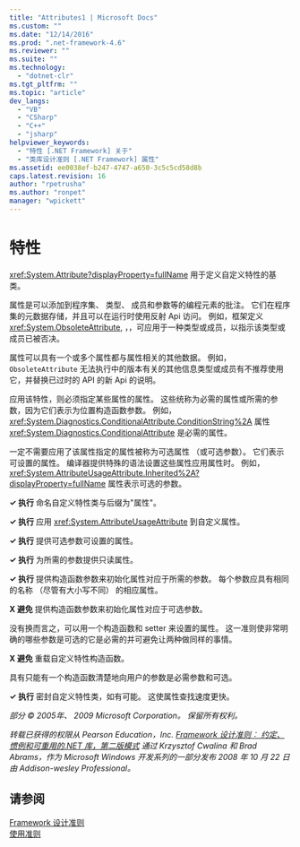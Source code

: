 ```yaml
---
title: "Attributes1 | Microsoft Docs"
ms.custom: ""
ms.date: "12/14/2016"
ms.prod: ".net-framework-4.6"
ms.reviewer: ""
ms.suite: ""
ms.technology: 
  - "dotnet-clr"
ms.tgt_pltfrm: ""
ms.topic: "article"
dev_langs: 
  - "VB"
  - "CSharp"
  - "C++"
  - "jsharp"
helpviewer_keywords: 
  - "特性 [.NET Framework] 关于"
  - "类库设计准则 [.NET Framework] 属性"
ms.assetid: ee0038ef-b247-4747-a650-3c5c5cd58d8b
caps.latest.revision: 16
author: "rpetrusha"
ms.author: "ronpet"
manager: "wpickett"
---
```

# 特性
<xref:System.Attribute?displayProperty=fullName> 用于定义自定义特性的基类。  
  
 属性是可以添加到程序集、 类型、 成员和参数等的编程元素的批注。 它们在程序集的元数据存储，并且可以在运行时使用反射 Api 访问。 例如，框架定义 <xref:System.ObsoleteAttribute>, ，，可应用于一种类型或成员，以指示该类型或成员已被否决。  
  
 属性可以具有一个或多个属性都与属性相关的其他数据。 例如， `ObsoleteAttribute` 无法执行中的版本有关的其他信息类型或成员有不推荐使用它，并替换已过时的 API 的新 Api 的说明。  
  
 应用该特性，则必须指定某些属性的属性。 这些统称为必需的属性或所需的参数，因为它们表示为位置构造函数参数。 例如， <xref:System.Diagnostics.ConditionalAttribute.ConditionString%2A> 属性 <xref:System.Diagnostics.ConditionalAttribute> 是必需的属性。  
  
 一定不需要应用了该属性指定的属性被称为可选属性 （或可选参数）。 它们表示可设置的属性。 编译器提供特殊的语法设置这些属性应用属性时。 例如， <xref:System.AttributeUsageAttribute.Inherited%2A?displayProperty=fullName> 属性表示可选的参数。  
  
 **✓ 执行** 命名自定义特性类与后缀为"属性"。  
  
 **✓ 执行** 应用 <xref:System.AttributeUsageAttribute> 到自定义属性。  
  
 **✓ 执行** 提供可选参数可设置的属性。  
  
 **✓ 执行** 为所需的参数提供只读属性。  
  
 **✓ 执行** 提供构造函数参数来初始化属性对应于所需的参数。 每个参数应具有相同的名称 （尽管有大小写不同） 的相应属性。  
  
 **X 避免** 提供构造函数参数来初始化属性对应于可选参数。  
  
 没有换而言之，可以用一个构造函数和 setter 来设置的属性。 这一准则使非常明确的哪些参数是可选的它是必需的并可避免让两种做同样的事情。  
  
 **X 避免** 重载自定义特性构造函数。  
  
 具有只能有一个构造函数清楚地向用户的参数是必需参数和可选。  
  
 **✓ 执行** 密封自定义特性类，如有可能。 这使属性查找速度更快。  
  
 *部分 © 2005年、 2009 Microsoft Corporation。 保留所有权利。*  
  
 *转载已获得的权限从 Pearson Education，Inc. [Framework 设计准则︰ 约定、 惯例和可重用的.NET 库，第二版模式](http://www.informit.com/store/framework-design-guidelines-conventions-idioms-and-9780321545619) 通过 Krzysztof Cwalina 和 Brad Abrams，作为 Microsoft Windows 开发系列的一部分发布 2008 年 10 月 22 日由 Addison\-wesley Professional。*  
  
## 请参阅  
 [Framework 设计准则](../../../docs/standard/design-guidelines/index.md)   
 [使用准则](../../../docs/standard/design-guidelines/usage-guidelines.md)